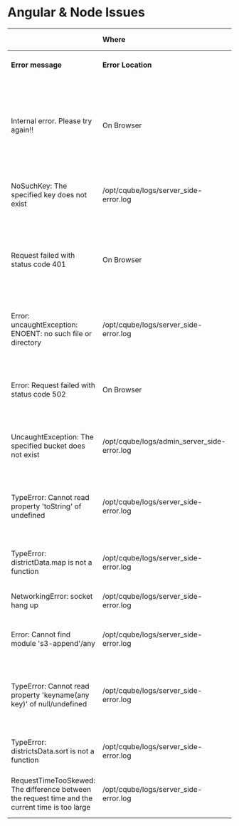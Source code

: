 # Angular & Node Issues



|  | **Where** |  | **Why** | **How to resolve** |
| :--- | :--- | :--- | :--- | :--- |
| **Error message** | **Error Location** | **Error type** | **Error identification \(Cause\)** | **Probable resolution** |
| Internal error. Please try again!! | On Browser | Exception | Issue in data, key not found, or file not there in s3 | "1. Make sure the file is available in s3 or not  2. Check the data format is correct or not." |
| NoSuchKey: The specified key does not exist | /opt/cqube/logs/server\_side-error.log | File not present exception | If specified file is not present at its location | Make sure all file are available which we are used |
| Request failed with status code 401 | On Browser | Unauthorised user | When ever token expired, user will be unauthorised | User should refresh page and login with valid username and password |
| Error: uncaughtException: ENOENT: no such file or directory | /opt/cqube/logs/server\_side-error.log | Local file is not there at given location | The file which we are trying to read is  not present at its location | We should put the required file at given location |
| Error: Request failed with status code 502 | On Browser | Bad gateway | If specified url is not accessible | Restart the ngnix server or otherwise give sudo pm2 resurrect |
| UncaughtException: The specified bucket does not exist | /opt/cqube/logs/admin\_server\_side-error.log | S3 bucket not exist | The bucket which we are trying to access is not present | Create all the required buckets |
| TypeError: Cannot read property 'toString' of undefined | /opt/cqube/logs/server\_side-error.log | Key unavailable | If specific key is not found | Make sure key is there in data, if not there put it as empty or null value |
| TypeError: districtData.map is not a function | /opt/cqube/logs/server\_side-error.log | If file has no data | If file is there but data is null | If data is not there don't create files |
| NetworkingError: socket hang up | /opt/cqube/logs/server\_side-error.log | Network issue | If network is very weak or not connected | Check you internet connection |
| Error: Cannot find module 's3-append'/any | /opt/cqube/logs/server\_side-error.log | Library not installed | If we are using some module that is not installed | Do npm install and rerun the server |
| TypeError: Cannot read property 'keyname\(any key\)' of null/undefined | /opt/cqube/logs/server\_side-error.log | Key unavailable | Trying to access a key which is null/undefined | Check the data,  if key not present put the key with null value in s3 files |
| TypeError: districtsData.sort is not a function | /opt/cqube/logs/server\_side-error.log | If file has no data | If file is there but data is null | If data is not there don't create files |
| RequestTimeTooSkewed: The difference between the request time and the current time is too large | /opt/cqube/logs/server\_side-error.log | System time not correct | If syatem time is different from actual time | Change your system time to actual time |

